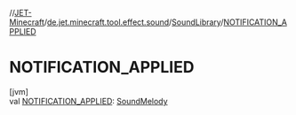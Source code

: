 //[JET-Minecraft](../../../index.md)/[de.jet.minecraft.tool.effect.sound](../index.md)/[SoundLibrary](index.md)/[NOTIFICATION_APPLIED](-n-o-t-i-f-i-c-a-t-i-o-n_-a-p-p-l-i-e-d.md)

# NOTIFICATION_APPLIED

[jvm]\
val [NOTIFICATION_APPLIED](-n-o-t-i-f-i-c-a-t-i-o-n_-a-p-p-l-i-e-d.md): [SoundMelody](../-sound-melody/index.md)
